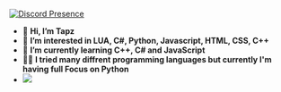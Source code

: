 [![Discord Presence](https://lanyard.cnrad.dev/api/382871413758885889)](https://discord.com/users/382871413758885889)

- 👋 **Hi, I’m Tapz**
- 👀 **I’m interested in LUA, C#, Python, Javascript, HTML, CSS, C++**
- 🌱 **I’m currently learning C++, C# and JavaScript**
- 😶‍🌫️ **I tried many diffrent programming languages but currently I'm having full Focus on Python**
- ![](https://komarev.com/ghpvc/?username=bersek-777&color=blueviolet)
